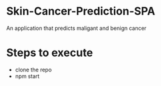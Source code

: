 # Skin-Cancer-Prediction-SPA
An application that predicts maligant and benign cancer

# Steps to execute
+ clone the repo
+ npm start

